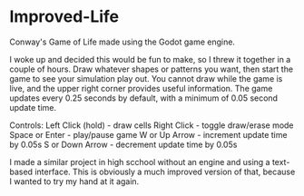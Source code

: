 # Improved-Life
Conway's Game of Life made using the Godot game engine. 

I woke up and decided this would be fun to make, so I threw it together in a couple of hours. Draw whatever shapes or patterns you want, then start the game to see your simulation play out. You cannot draw while the game is live, and the upper right corner provides useful information. The game updates every 0.25 seconds by default, with a minimum of 0.05 second update time.

Controls:
Left Click (hold) - draw cells
Right Click - toggle draw/erase mode
Space or Enter - play/pause game
W or Up Arrow - increment update time by 0.05s
S or Down Arrow - decrement update time by 0.05s

I made a similar project in high scchool without an engine and using a text-based interface. This is obviously a much improved version of that, because I wanted to try my hand at it again.
